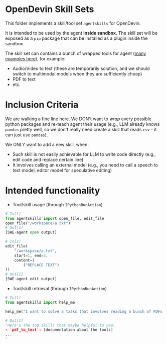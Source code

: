 # OpenDevin Skill Sets

This folder implements a skill/tool set `agentskills` for OpenDevin.

It is intended to be used by the agent **inside sandbox**.
The skill set will be exposed as a `pip` package that can be installed as a plugin inside the sandbox.

The skill set can contains a bunch of wrapped tools for agent ([many examples here](https://github.com/OpenDevin/OpenDevin/pull/1914)), for example:
- Audio/Video to text (these are temporarily solution, and we should switch to multimodal models when they are sufficiently cheap)
- PDF to text
- etc.

# Inclusion Criteria

We are walking a fine line here.
We DON't want to *wrap* every possible python packages and re-teach agent their usage (e.g., LLM already knows `pandas` pretty well, so we don't really need create a skill that reads `csv` - it can just use `pandas`).

We ONLY want to add a new skill, when:
- Such skill is not easily achievable for LLM to write code directly (e.g., edit code and replace certain line)
- It involves calling an external model (e.g., you need to call a speech to text model, editor model for speculative editing)

# Intended functionality

- Tool/skill usage (through `IPythonRunAction`)

```python
# In[1]
from agentskills import open_file, edit_file
open_file("/workspace/a.txt")
# Out[1]
[SWE-agent open output]

# In[2]
edit_file(
    "/workspace/a.txt",
    start=1, end=3,
    content=(
        ("REPLACE TEXT")
))
# Out[1]
[SWE-agent edit output]
```

- Tool/skill retrieval (through `IPythonRunAction`)

```python
# In[1]
from agentskills import help_me

help_me("I want to solve a tasks that involves reading a bunch of PDFs and reason about it")

# Out[1]
"Here's the top skills that maybe helpful to you:
- `pdf_to_text`: [documentation about the tools]
...
"
```
